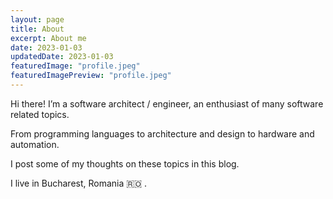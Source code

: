```yaml
---
layout: page
title: About
excerpt: About me
date: 2023-01-03
updatedDate: 2023-01-03
featuredImage: "profile.jpeg"
featuredImagePreview: "profile.jpeg"
---
```


Hi there! I’m a software architect / engineer, an enthusiast of many software related topics.

From programming languages to architecture and design to hardware and automation.

I post some of my thoughts on these topics in this blog.

I live in Bucharest, Romania :romania: .
